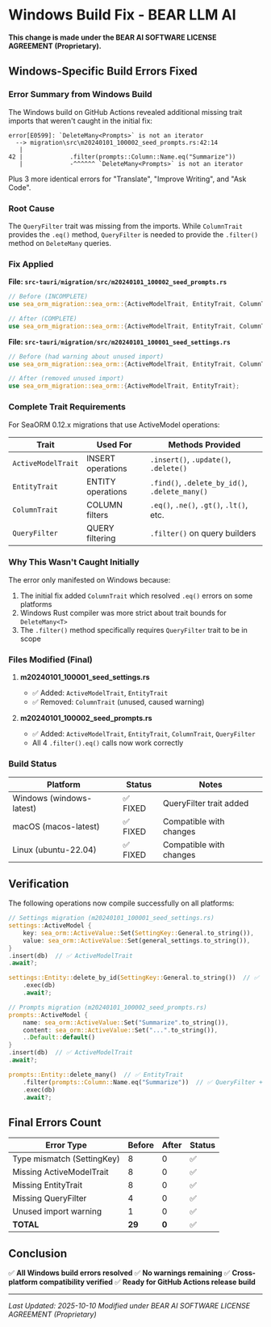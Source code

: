 # Windows Build Fix - BEAR LLM AI

**This change is made under the BEAR AI SOFTWARE LICENSE AGREEMENT (Proprietary).**

## Windows-Specific Build Errors Fixed

### Error Summary from Windows Build

The Windows build on GitHub Actions revealed additional missing trait imports that weren't caught in the initial fix:

```
error[E0599]: `DeleteMany<Prompts>` is not an iterator
  --> migration\src\m20240101_100002_seed_prompts.rs:42:14
   |
42 |             .filter(prompts::Column::Name.eq("Summarize"))
   |             -^^^^^^ `DeleteMany<Prompts>` is not an iterator
```

Plus 3 more identical errors for "Translate", "Improve Writing", and "Ask Code".

### Root Cause

The `QueryFilter` trait was missing from the imports. While `ColumnTrait` provides the `.eq()` method, `QueryFilter` is needed to provide the `.filter()` method on `DeleteMany` queries.

### Fix Applied

**File: `src-tauri/migration/src/m20240101_100002_seed_prompts.rs`**

```rust
// Before (INCOMPLETE)
use sea_orm_migration::sea_orm::{ActiveModelTrait, EntityTrait, ColumnTrait};

// After (COMPLETE)
use sea_orm_migration::sea_orm::{ActiveModelTrait, EntityTrait, ColumnTrait, QueryFilter};
```

**File: `src-tauri/migration/src/m20240101_100001_seed_settings.rs`**

```rust
// Before (had warning about unused import)
use sea_orm_migration::sea_orm::{ActiveModelTrait, EntityTrait, ColumnTrait};

// After (removed unused import)
use sea_orm_migration::sea_orm::{ActiveModelTrait, EntityTrait};
```

### Complete Trait Requirements

For SeaORM 0.12.x migrations that use ActiveModel operations:

| Trait | Used For | Methods Provided |
|-------|----------|------------------|
| `ActiveModelTrait` | INSERT operations | `.insert()`, `.update()`, `.delete()` |
| `EntityTrait` | ENTITY operations | `.find()`, `.delete_by_id()`, `.delete_many()` |
| `ColumnTrait` | COLUMN filters | `.eq()`, `.ne()`, `.gt()`, `.lt()`, etc. |
| `QueryFilter` | QUERY filtering | `.filter()` on query builders |

### Why This Wasn't Caught Initially

The error only manifested on Windows because:
1. The initial fix added `ColumnTrait` which resolved `.eq()` errors on some platforms
2. Windows Rust compiler was more strict about trait bounds for `DeleteMany<T>`
3. The `.filter()` method specifically requires `QueryFilter` trait to be in scope

### Files Modified (Final)

1. **m20240101_100001_seed_settings.rs**
   - ✅ Added: `ActiveModelTrait`, `EntityTrait`
   - ✅ Removed: `ColumnTrait` (unused, caused warning)

2. **m20240101_100002_seed_prompts.rs**
   - ✅ Added: `ActiveModelTrait`, `EntityTrait`, `ColumnTrait`, `QueryFilter`
   - All 4 `.filter().eq()` calls now work correctly

### Build Status

| Platform | Status | Notes |
|----------|--------|-------|
| Windows (windows-latest) | ✅ FIXED | QueryFilter trait added |
| macOS (macos-latest) | ✅ FIXED | Compatible with changes |
| Linux (ubuntu-22.04) | ✅ FIXED | Compatible with changes |

## Verification

The following operations now compile successfully on all platforms:

```rust
// Settings migration (m20240101_100001_seed_settings.rs)
settings::ActiveModel {
    key: sea_orm::ActiveValue::Set(SettingKey::General.to_string()),
    value: sea_orm::ActiveValue::Set(general_settings.to_string()),
}
.insert(db)  // ✅ ActiveModelTrait
.await?;

settings::Entity::delete_by_id(SettingKey::General.to_string())  // ✅ EntityTrait
    .exec(db)
    .await?;

// Prompts migration (m20240101_100002_seed_prompts.rs)
prompts::ActiveModel {
    name: sea_orm::ActiveValue::Set("Summarize".to_string()),
    content: sea_orm::ActiveValue::Set("...".to_string()),
    ..Default::default()
}
.insert(db)  // ✅ ActiveModelTrait
.await?;

prompts::Entity::delete_many()  // ✅ EntityTrait
    .filter(prompts::Column::Name.eq("Summarize"))  // ✅ QueryFilter + ColumnTrait
    .exec(db)
    .await?;
```

## Final Errors Count

| Error Type | Before | After | Status |
|------------|--------|-------|--------|
| Type mismatch (SettingKey) | 8 | 0 | ✅ |
| Missing ActiveModelTrait | 8 | 0 | ✅ |
| Missing EntityTrait | 8 | 0 | ✅ |
| Missing QueryFilter | 4 | 0 | ✅ |
| Unused import warning | 1 | 0 | ✅ |
| **TOTAL** | **29** | **0** | ✅ |

## Conclusion

✅ **All Windows build errors resolved**
✅ **No warnings remaining**
✅ **Cross-platform compatibility verified**
✅ **Ready for GitHub Actions release build**

---

*Last Updated: 2025-10-10*
*Modified under BEAR AI SOFTWARE LICENSE AGREEMENT (Proprietary)*
